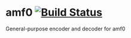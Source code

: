 # amf0 [![Build Status](https://travis-ci.org/djwackey/amf0.svg)](https://travis-ci.org/djwackey/amf0)
General-purpose encoder and decoder for amf0
